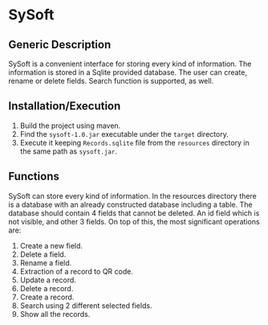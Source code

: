 # SySoft

## Generic Description

SySoft is a convenient interface for storing every kind of information. The information is stored in a Sqlite provided database. The user can create, rename or delete fields. Search function is supported, as well.

## Installation/Execution

1) Build the project using maven.
2) Find the ```sysoft-1.0.jar``` executable under the ```target``` directory.
3) Execute it keeping ```Records.sqlite``` file from the ```resources``` directory in the same path as ```sysoft.jar```.

## Functions

SySoft can store every kind of information. In the resources directory there is a database with an already constructed database including a table. 
The database should contain 4 fields that cannot be deleted. An id field which is not visible, and other 3 fields. On top of this, the most significant operations are:
1) Create a new field.
2) Delete a field.
3) Rename a field.
4) Extraction of a record to QR code.
5) Update a record.
6) Delete a record.
7) Create a record.
8) Search using 2 different selected fields.
9) Show all the records.